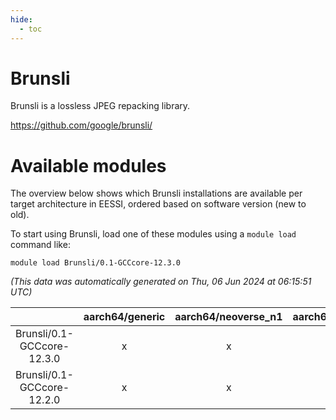 ```yaml
---
hide:
  - toc
---
```


Brunsli
=======


Brunsli is a lossless JPEG repacking library.

https://github.com/google/brunsli/
# Available modules


The overview below shows which Brunsli installations are available per target architecture in EESSI, ordered based on software version (new to old).

To start using Brunsli, load one of these modules using a `module load` command like:

```shell
module load Brunsli/0.1-GCCcore-12.3.0
```

*(This data was automatically generated on Thu, 06 Jun 2024 at 06:15:51 UTC)*  

| |aarch64/generic|aarch64/neoverse_n1|aarch64/neoverse_v1|x86_64/generic|x86_64/amd/zen2|x86_64/amd/zen3|x86_64/intel/haswell|x86_64/intel/skylake_avx512|
| :---: | :---: | :---: | :---: | :---: | :---: | :---: | :---: | :---: |
|Brunsli/0.1-GCCcore-12.3.0|x|x|x|x|x|x|x|x|
|Brunsli/0.1-GCCcore-12.2.0|x|x|x|x|x|x|x|x|
